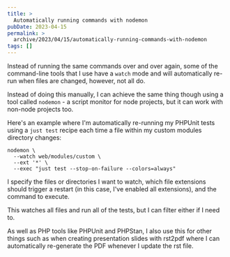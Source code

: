 ```yaml
---
title: >
  Automatically running commands with nodemon
pubDate: 2023-04-15
permalink: >
  archive/2023/04/15/automatically-running-commands-with-nodemon
tags: []
---
```


Instead of running the same commands over and over again, some of the command-line tools that I use have a `watch` mode and will automatically re-run when files are changed, however, not all do.

Instead of doing this manually, I can achieve the same thing though using a tool called `nodemon` - a script monitor for node projects, but it can work with non-node projects too.

Here's an example where I'm automatically re-running my PHPUnit tests using a `just test` recipe each time a file within my custom modules directory changes:

```
nodemon \
  --watch web/modules/custom \
  --ext '*' \
  --exec "just test --stop-on-failure --colors=always"
```

I specify the files or directories I want to watch, which file extensions should trigger a restart (in this case, I've enabled all extensions), and the command to execute.

This watches all files and run all of the tests, but I can filter either if I need to.

As well as PHP tools like PHPUnit and PHPStan, I also use this for other things such as when creating presentation slides with rst2pdf where I can automatically re-generate the PDF whenever I update the rst file.
